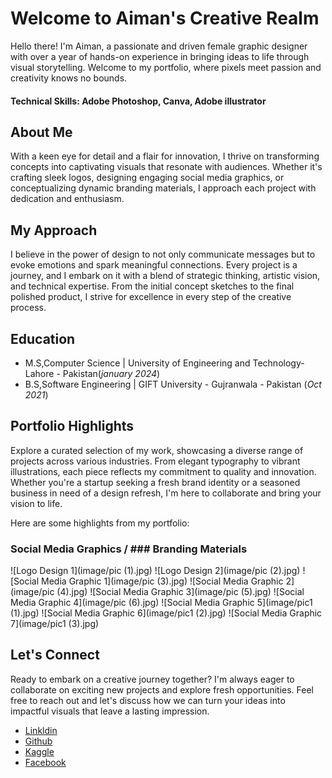 # Welcome to Aiman's Creative Realm

Hello there! I'm Aiman, a passionate and driven female graphic designer with over a year of hands-on experience in bringing ideas to life through visual storytelling. Welcome to my portfolio, where pixels meet passion and creativity knows no bounds.

#### Technical Skills: Adobe Photoshop, Canva, Adobe illustrator

## About Me
With a keen eye for detail and a flair for innovation, I thrive on transforming concepts into captivating visuals that resonate with audiences. Whether it's crafting sleek logos, designing engaging social media graphics, or conceptualizing dynamic branding materials, I approach each project with dedication and enthusiasm.

## My Approach
I believe in the power of design to not only communicate messages but to evoke emotions and spark meaningful connections. Every project is a journey, and I embark on it with a blend of strategic thinking, artistic vision, and technical expertise. From the initial concept sketches to the final polished product, I strive for excellence in every step of the creative process.


## Education
- M.S,Computer Science | University of Engineering and Technology- Lahore - Pakistan(_january 2024_)	 			        		
- B.S,Software Engineering | GIFT University - Gujranwala - Pakistan (_Oct 2021_)


## Portfolio Highlights
Explore a curated selection of my work, showcasing a diverse range of projects across various industries. From elegant typography to vibrant illustrations, each piece reflects my commitment to quality and innovation. Whether you're a startup seeking a fresh brand identity or a seasoned business in need of a design refresh, I'm here to collaborate and bring your vision to life.

Here are some highlights from my portfolio:

### Social Media Graphics / ### Branding Materials
![Logo Design 1](image/pic (1).jpg)
![Logo Design 2](image/pic (2).jpg)
![Social Media Graphic 1](image/pic (3).jpg)
![Social Media Graphic 2](image/pic (4).jpg)
![Social Media Graphic 3](image/pic (5).jpg)
![Social Media Graphic 4](image/pic (6).jpg)
![Social Media Graphic 5](image/pic1 (1).jpg)
![Social Media Graphic 6](image/pic1 (2).jpg)
![Social Media Graphic 7](image/pic1 (3).jpg)


## Let's Connect
Ready to embark on a creative journey together? I'm always eager to collaborate on exciting new projects and explore fresh opportunities. Feel free to reach out and let's discuss how we can turn your ideas into impactful visuals that leave a lasting impression.

- [Linkldin](https://www.linkedin.com/in/zuhaib-hussain-butt-6628141a4/?originalSubdomain=pk)
- [Github](https://github.com/zuhaibbutt786)
- [Kaggle](https://www.kaggle.com/zuhaibbutt)
- [Facebook](https://www.facebook.com/zuhaib.butt.50/)


